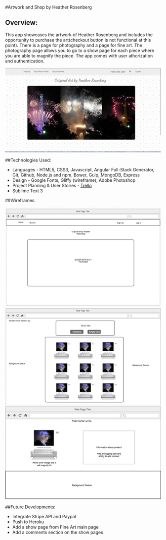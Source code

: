#Artwork and Shop by Heather Rosenberg

## Overview:

This app showcases the artwork of Heather Rosenberg and includes the opportunity to purchase the art(checkout button is not functional at this point). There is a page for photography and a page for fine art. The photography page allows you to go to a show page for each piece where you are able to magnify the piece. The app comes with user athorization and authentication.

![](./home_screenshot.png)

##Technologies Used:

- Languages - HTML5, CSS3, Javascript, Angular Full-Stack Generator, Git, Github, Node.js and npm, Bower, Gulp, MongoDB, Express
- Design - Google Fonts, Gliffy (wireframe), Adobe Photoshop
- Project Planning & User Stories - [Trello](https://trello.com/b/Il9Z7qCh/project4)
- Sublime Text 3

##Wireframes:

![](./Home_Page_P4_wireframe.png)
![](./Item_page_p4_wireframe.png)
![](./item_show_page_p4_wireframe.png)

##Future Developments:

- Integrate Stripe API and Paypal
- Push to Heroku
- Add a show page from Fine Art main page
- Add a comments section on the show pages
